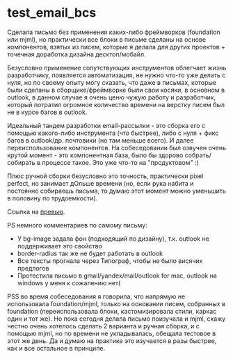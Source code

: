 # test_email_bсs
Сделала письмо без применения каких-либо фреймворков (foundation или mjml), но практически все блоки в письме сделаны на основе компонентов, взятых из писем, которые я делала для других проектов + точечная доработка дизайна десктоп/мобайл.

Безусловно применение сопутствующих инструментов облегчает жизнь разработчику, появляется автоматизация, не нужно что-то уже делать с нуля, но по своему опыту могу сказать, что даже в письмах, которые были сделаны в сборщике/фреймворке были свои косяки, в основном в outlook, в данном случае я очень ценю чужую работу и разработчик, который потратил огромное количество времени на верстку писем был не в курсе багов в outlook. 

Идеальный тандем разработки email-рассылки - это сборка его с помощью какого-либо инструмента (что быстрее), либо с нуля + фикс багов в outlook/др. почтовики (но там меньше всего). И далее переиспользование компонентов. На собеседовании был озвучен очень крутой момент - это компонентная база, было бы здорово собрать/собирать в процессе такое. Это уже что-то на "продуктовом" :)

Плюс ручной сборки безусловно это точность, практически pixel perfect, но занимает дОльше времени (но, если рука набита и постоянно собираешь письма, то думаю этот момент можно уменьшить в половину по трудоемкости).

Ссылка на [превью](https://carefulmore.github.io/test_email_bks/).

PS немного комментариев по самому письму:
- У bg-image задала фон (подходящий по дизайну), т.к. outlook не поддерживает это свойство
- border-radius так же не будет работать в outlook
- Все тексты прогнала через Типограф, чтобы не было висячих предлогов
- Протестила письмо в gmail/yandex/mail/outlook for mac, outlook на windows у меня к сожалению нет(

PSS во время собеседования я говорила, что напрямую не использовала foundation/mjml, только на основании писем, собранных в foundation (переиспользовала блоки, кастомизировала стили, каркас один и тот же). Но пока сегодня делала письмо поизучала и mjml, скажу честно очень хотелось сделать 2 варианта и ручная сборка, и с помощью mjml, но по времени не укладывалась, обещала тестовое в этот же день. Да и думаю на практике это изучается в разы быстрее, как и все остальное в принципе.
